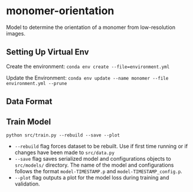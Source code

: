 # monomer-orientation
Model to determine the orientation of a monomer from low-resolution images.

## Setting Up Virtual Env
Create the environment:
`conda env create --file=environment.yml`

Update the Environment:
`conda env update --name monomer --file environment.yml --prune`

## Data Format


## Train Model
`python src/train.py --rebuild --save --plot`
- `--rebuild` flag forces dataset to be rebuilt. Use if first time running or if changes have been made to `src/data.py`
- `--save` flag saves serialized model and configurations objects to `src/models/` directory. The name of the model and configurations follows the format `model-TIMESTAMP.p` and `model-TIMESTAMP_config.p`.
- `--plot` flag outputs a plot for the model loss during training and validation.